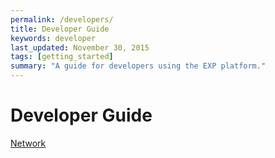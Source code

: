 ```yaml
---
permalink: /developers/
title: Developer Guide
keywords: developer
last_updated: November 30, 2015
tags: [getting_started]
summary: "A guide for developers using the EXP platform."
---
```


# Developer Guide

[Network](../network)

